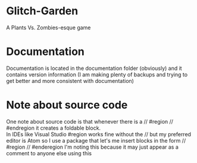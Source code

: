 # Glitch-Garden
A Plants Vs. Zombies-esque game

# Documentation 
Documentation is located in the documentation folder (obviously)
and it contains version information (I am making plenty of backups
and trying to get better and more consistent with documentation)

# Note about source code
One note about source code is that whenever there is a // #region // #endregion it creates a foldable block. <br>
In IDEs like Visual Studio #region works fine without the // but my preferred editor is Atom so I use a package that
let's me insert blocks in the form // #region // #enderegion
I'm noting this because it may just appear as a comment to anyone else using this
